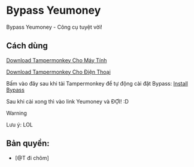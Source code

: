 
# Bypass Yeumoney

Bypass Yeumoney - Công cụ tuyệt vời!


## Cách dùng

[Download Tampermonkey Cho Máy Tính](https://chromewebstore.google.com/detail/tampermonkey/dhdgffkkebhmkfjojejmpbldmpobfkfo)

[Download Tampermonkey Cho Điện Thoại](https://chromewebstore.google.com/detail/tampermonkey-legacy/lcmhijbkigalmkeommnijlpobloojgfn)

Bấm vào đây sau khi tải Tampermonkey để tự động cài đặt Bypass: [Install Bypass](https://github.com/phantatdung233/bypass-yeumoney/raw/main/tampermonkey.user.js)

Sau khi cài xong thì vào link Yeumoney và ĐỢI! :D

> [!WARNING]
Lưu ý: LOL


## Bản quyền:
- [@T đi chôm]

